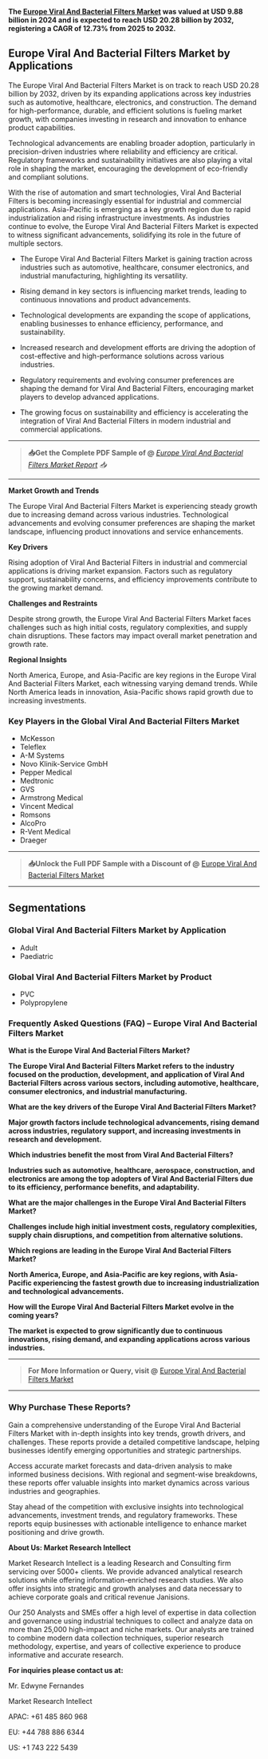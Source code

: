 <p><strong>The <a href="https://www.marketresearchintellect.com/download-sample/?rid=579375&amp;utm_source=Pulse-April-Europe&amp;utm_medium=852">Europe Viral And Bacterial Filters Market</a> was valued at USD 9.88 billion in 2024 and is expected to reach USD 20.28 billion by 2032, registering a CAGR of 12.73% from 2025 to 2032.</strong></p><h2>Europe Viral And Bacterial Filters Market by Applications&nbsp;</h2><p><p>The Europe Viral And Bacterial Filters Market is on track to reach USD 20.28 billion by 2032, driven by its expanding applications across key industries such as automotive, healthcare, electronics, and construction. The demand for high-performance, durable, and efficient solutions is fueling market growth, with companies investing in research and innovation to enhance product capabilities.</p><p>Technological advancements are enabling broader adoption, particularly in precision-driven industries where reliability and efficiency are critical. Regulatory frameworks and sustainability initiatives are also playing a vital role in shaping the market, encouraging the development of eco-friendly and compliant solutions.</p><p>With the rise of automation and smart technologies, Viral And Bacterial Filters is becoming increasingly essential for industrial and commercial applications. Asia-Pacific is emerging as a key growth region due to rapid industrialization and rising infrastructure investments. As industries continue to evolve, the Europe Viral And Bacterial Filters Market is expected to witness significant advancements, solidifying its role in the future of multiple sectors.</p></p><ul><li><p>The Europe Viral And Bacterial Filters Market is gaining traction across industries such as automotive, healthcare, consumer electronics, and industrial manufacturing, highlighting its versatility.</p></li><li><p>Rising demand in key sectors is influencing market trends, leading to continuous innovations and product advancements.</p></li><li><p>Technological developments are expanding the scope of applications, enabling businesses to enhance efficiency, performance, and sustainability.</p></li><li><p>Increased research and development efforts are driving the adoption of cost-effective and high-performance solutions across various industries.</p></li><li><p>Regulatory requirements and evolving consumer preferences are shaping the demand for Viral And Bacterial Filters, encouraging market players to develop advanced applications.</p></li><li><p>The growing focus on sustainability and efficiency is accelerating the integration of Viral And Bacterial Filters in modern industrial and commercial applications.</p></li></ul><hr /><blockquote><p><strong><span class="font-[700]">📥Get the Complete PDF Sample of @ </span></strong><em><span class="font-[700]"><a href="https://www.marketresearchintellect.com/download-sample/?rid=579375&amp;utm_source=Pulse-April-Europe&amp;utm_medium=852" target="_blank" data-tracking-control-name="article-ssr-frontend-pulse_little-text-block" data-tracking-will-navigate="" data-test-link="">Europe Viral And Bacterial Filters Market Report</a>&nbsp;📥</span></em></p></blockquote><hr /><p class="" data-start="77" data-end="360"><strong data-start="77" data-end="105">Market Growth and Trends</strong></p><p class="" data-start="77" data-end="360">The Europe Viral And Bacterial Filters Market is experiencing steady growth due to increasing demand across various industries. Technological advancements and evolving consumer preferences are shaping the market landscape, influencing product innovations and service enhancements.</p><p class="" data-start="362" data-end="606"><strong data-start="362" data-end="377">Key Drivers</strong></p><p class="" data-start="362" data-end="606">Rising adoption of Viral And Bacterial Filters in industrial and commercial applications is driving market expansion. Factors such as regulatory support, sustainability concerns, and efficiency improvements contribute to the growing market demand.</p><p class="" data-start="608" data-end="849"><strong data-start="608" data-end="637">Challenges and Restraints</strong></p><p class="" data-start="608" data-end="849">Despite strong growth, the Europe Viral And Bacterial Filters Market faces challenges such as high initial costs, regulatory complexities, and supply chain disruptions. These factors may impact overall market penetration and growth rate.</p><p class="" data-start="851" data-end="1095"><strong data-start="851" data-end="872">Regional Insights</strong></p><p class="" data-start="851" data-end="1095">North America, Europe, and Asia-Pacific are key regions in the Europe Viral And Bacterial Filters Market, each witnessing varying demand trends. While North America leads in innovation, Asia-Pacific shows rapid growth due to increasing investments.</p><p><h3>Key Players in the Global Viral And Bacterial Filters Market </h3><ul><li>McKesson</li><li>Teleflex</li><li>A-M Systems</li><li>Novo Klinik-Service GmbH</li><li>Pepper Medical</li><li>Medtronic</li><li>GVS</li><li>Armstrong Medical</li><li>Vincent Medical</li><li>Romsons</li><li>AlcoPro</li><li>R-Vent Medical</li><li>Draeger</li></ul></p><hr /><blockquote><p><strong>📥Unlock the Full PDF Sample with a Discount of @</strong> <a href="https://www.marketresearchintellect.com/ask-for-discount/?rid=579375&amp;utm_source=Pulse-April-Europe&amp;utm_medium=852">Europe Viral And Bacterial Filters Market</a></p></blockquote><hr /><p><h2>Segmentations</h2><h3>Global Viral And Bacterial Filters Market by Application</h3><ul><li>Adult</li><li>Paediatric</li></ul><h3>Global Viral And Bacterial Filters Market by Product</h3><ul><li>PVC</li><li>Polypropylene</li></ul></p><h3><strong>Frequently Asked Questions (FAQ) &ndash; Europe Viral And Bacterial Filters Market</strong></h3><p><strong>What is the Europe Viral And Bacterial Filters Market?</strong></p><p><strong>The Europe Viral And Bacterial Filters Market refers to the industry focused on the production, development, and application of Viral And Bacterial Filters across various sectors, including automotive, healthcare, consumer electronics, and industrial manufacturing.</strong></p><p><strong>What are the key drivers of the Europe Viral And Bacterial Filters Market?</strong></p><p><strong>Major growth factors include technological advancements, rising demand across industries, regulatory support, and increasing investments in research and development.</strong></p><p><strong>Which industries benefit the most from Viral And Bacterial Filters?</strong></p><p><strong>Industries such as automotive, healthcare, aerospace, construction, and electronics are among the top adopters of Viral And Bacterial Filters due to its efficiency, performance benefits, and adaptability.</strong></p><p><strong>What are the major challenges in the Europe Viral And Bacterial Filters Market?</strong></p><p><strong>Challenges include high initial investment costs, regulatory complexities, supply chain disruptions, and competition from alternative solutions.</strong></p><p><strong>Which regions are leading in the Europe Viral And Bacterial Filters Market?</strong></p><p><strong>North America, Europe, and Asia-Pacific are key regions, with Asia-Pacific experiencing the fastest growth due to increasing industrialization and technological advancements.</strong></p><p><strong>How will the Europe Viral And Bacterial Filters Market evolve in the coming years?</strong></p><p><strong>The market is expected to grow significantly due to continuous innovations, rising demand, and expanding applications across various industries.</strong></p><hr /><blockquote><p><span class="font-[700]"><strong>For More Information or Query, visit&nbsp;@</strong>&nbsp;</span><span class="font-[700]"><a href="https://www.marketresearchintellect.com/product/global-viral-and-bacterial-filters-market-size-forecast/?utm_source=Linkedin&utm_medium=852" target="_blank" data-tracking-control-name="article-ssr-frontend-pulse_little-text-block" data-tracking-will-navigate="" data-test-link="">Europe Viral And Bacterial Filters Market</a></span></p></blockquote><hr /><h3><strong data-start="0" data-end="31">Why Purchase These Reports?</strong></h3><p class="" data-start="35" data-end="297">Gain a comprehensive understanding of the Europe Viral And Bacterial Filters Market with in-depth insights into key trends, growth drivers, and challenges. These reports provide a detailed competitive landscape, helping businesses identify emerging opportunities and strategic partnerships.</p><p class="" data-start="299" data-end="540">Access accurate market forecasts and data-driven analysis to make informed business decisions. With regional and segment-wise breakdowns, these reports offer valuable insights into market dynamics across various industries and geographies.</p><p class="" data-start="542" data-end="784">Stay ahead of the competition with exclusive insights into technological advancements, investment trends, and regulatory frameworks. These reports equip businesses with actionable intelligence to enhance market positioning and drive growth.</p><p><strong><span class="font-[700]">About Us: Market Research Intellect</span></strong></p><p><span class="">Market Research Intellect is a leading Research and Consulting firm servicing over 5000+ clients. We provide advanced analytical research solutions while offering information-enriched research studies.&nbsp;</span>We also offer insights into strategic and growth analyses and data necessary to achieve corporate goals and critical revenue Janisions.</p><p><span class="">Our 250 Analysts and SMEs offer a high level of expertise in data collection and governance using industrial techniques to collect and analyze data on more than 25,000 high-impact and niche markets. Our analysts are trained to combine modern data collection techniques, superior research methodology, expertise, and years of collective experience to produce informative and accurate research.</span></p><p><strong>For inquiries please contact us at:</strong></p><p>Mr. Edwyne Fernandes</p><p>Market Research Intellect</p><p>APAC: +61 485 860 968</p><p>EU: +44 788 886 6344</p><p>US: +1 743 222 5439</p>